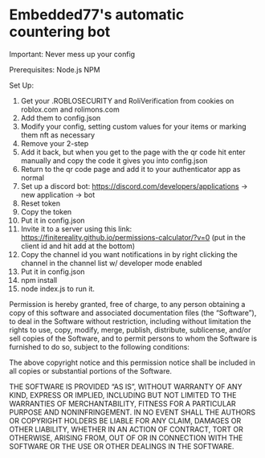 # Embedded77's automatic countering bot

Important: Never mess up your config

Prerequisites:
Node.js
NPM

Set Up:
1. Get your .ROBLOSECURITY and RoliVerification from cookies on roblox.com and rolimons.com
2. Add them to config.json
3. Modify your config, setting custom values for your items or marking them nft as necessary
4. Remove your 2-step
5. Add it back, but when you get to the page with the qr code hit enter manually and copy the code it gives you into config.json
6. Return to the qr code page and add it to your authenticator app as normal
7. Set up a discord bot: https://discord.com/developers/applications -> new application -> bot
8. Reset token
9. Copy the token
10. Put it in config.json
11. Invite it to a server using this link: https://finitereality.github.io/permissions-calculator/?v=0 (put in the client id and hit add at the bottom)
12. Copy the channel id you want notifications in by right clicking the channel in the channel list w/ developer mode enabled
13. Put it in config.json
14. npm install
15. node index.js to run it.

Permission is hereby granted, free of charge, to any person obtaining a copy of this software and associated documentation files (the “Software”), to deal in the Software without restriction, including without limitation the rights to use, copy, modify, merge, publish, distribute, sublicense, and/or sell copies of the Software, and to permit persons to whom the Software is furnished to do so, subject to the following conditions:

The above copyright notice and this permission notice shall be included in all copies or substantial portions of the Software.

THE SOFTWARE IS PROVIDED “AS IS”, WITHOUT WARRANTY OF ANY KIND, EXPRESS OR IMPLIED, INCLUDING BUT NOT LIMITED TO THE WARRANTIES OF MERCHANTABILITY, FITNESS FOR A PARTICULAR PURPOSE AND NONINFRINGEMENT. IN NO EVENT SHALL THE AUTHORS OR COPYRIGHT HOLDERS BE LIABLE FOR ANY CLAIM, DAMAGES OR OTHER LIABILITY, WHETHER IN AN ACTION OF CONTRACT, TORT OR OTHERWISE, ARISING FROM, OUT OF OR IN CONNECTION WITH THE SOFTWARE OR THE USE OR OTHER DEALINGS IN THE SOFTWARE.
